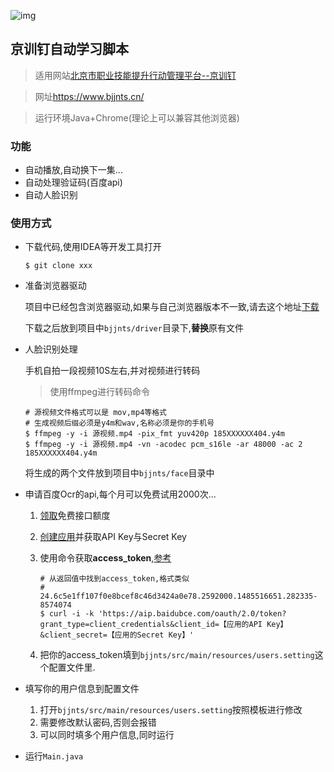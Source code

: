 ![img](https://up.sowevo.com/img/bj_pc.png)

京训钉自动学习脚本
---

> 适用网站[北京市职业技能提升行动管理平台--京训钉](https://www.bjjnts.cn/)

> 网址<https://www.bjjnts.cn/>

> 运行环境Java+Chrome(理论上可以兼容其他浏览器)

### 功能

- 自动播放,自动换下一集...
- 自动处理验证码(百度api)
- 自动人脸识别

### 使用方式

- 下载代码,使用IDEA等开发工具打开

  ```shell
  $ git clone xxx
  ```

- 准备浏览器驱动

  项目中已经包含浏览器驱动,如果与自己浏览器版本不一致,请去这个地址[下载](https://sites.google.com/a/chromium.org/chromedriver/downloads)

  下载之后放到项目中`bjjnts/driver`目录下,**替换**原有文件

- 人脸识别处理

  手机自拍一段视频10S左右,并对视频进行转码

  > 使用ffmpeg进行转码命令

  ```shell
  # 源视频文件格式可以是 mov,mp4等格式
  # 生成视频后缀必须是y4m和wav,名称必须是你的手机号
  $ ffmpeg -y -i 源视频.mp4 -pix_fmt yuv420p 185XXXXXX404.y4m
  $ ffmpeg -y -i 源视频.mp4 -vn -acodec pcm_s16le -ar 48000 -ac 2 185XXXXXX404.y4m
  ```

  将生成的两个文件放到项目中`bjjnts/face`目录中

- 申请百度Ocr的api,每个月可以免费试用2000次...

  1. [领取](https://console.bce.baidu.com/ai/#/ai/ocr/overview/resource/getFree)免费接口额度

  2. [创建应用](https://console.bce.baidu.com/ai/#/ai/ocr/overview/index)并获取API Key与Secret Key

  3. 使用命令获取**access_token**,[参考](https://ai.baidu.com/ai-doc/REFERENCE/Ck3dwjhhu)

     ```shell
     # 从返回值中找到access_token,格式类似
     # 24.6c5e1ff107f0e8bcef8c46d3424a0e78.2592000.1485516651.282335-8574074
     $ curl -i -k 'https://aip.baidubce.com/oauth/2.0/token?grant_type=client_credentials&client_id=【应用的API Key】&client_secret=【应用的Secret Key】'
     ```

  4. 把你的access_token填到`bjjnts/src/main/resources/users.setting`这个配置文件里.

- 填写你的用户信息到配置文件

  1. 打开`bjjnts/src/main/resources/users.setting`按照模板进行修改
  2. 需要修改默认密码,否则会报错
  3. 可以同时填多个用户信息,同时运行

- 运行`Main.java`

  

